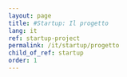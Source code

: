 ```yaml
---
layout: page
title: #Startup: Il progetto
lang: it
ref: startup-project
permalink: /it/startup/progetto
child_of_ref: startup
order: 1
---
```

